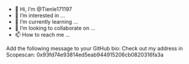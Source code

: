 - 👋 Hi, I’m @Tienle171197
- 👀 I’m interested in ...
- 🌱 I’m currently learning ...
- 💞️ I’m looking to collaborate on ...
- 📫 How to reach me ...

<!---
Tienle171197/Tienle171197 is a ✨ special ✨ repository because its `README.md` (this file) appears on your GitHub profile.
You can click the Preview link to take a look at your changes.
--->
Add the following message to your GitHub bio:
Check out my address in Scopescan: 0x93fd74e93814ed5eab944915206cb0820316fa3a
